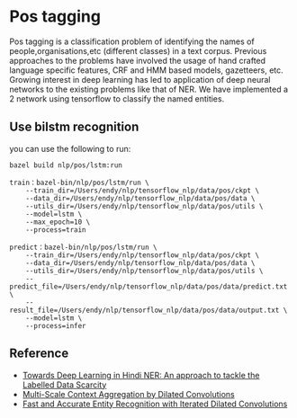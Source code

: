 # Pos tagging

Pos tagging is a classification problem of identifying the names of people,organisations,etc (different classes) in a text corpus.
Previous approaches to the problems have involved the usage of hand crafted language specific features, CRF and HMM based models, gazetteers, etc.
Growing interest in deep learning has led to application of deep neural networks to the existing problems like that of NER.
We have implemented a 2 network using tensorflow to classify the named entities.

## Use bilstm recognition

you can use the following to run:

```
bazel build nlp/pos/lstm:run

train：bazel-bin/nlp/pos/lstm/run \
    --train_dir=/Users/endy/nlp/tensorflow_nlp/data/pos/ckpt \
    --data_dir=/Users/endy/nlp/tensorflow_nlp/data/pos/data \
    --utils_dir=/Users/endy/nlp/tensorflow_nlp/data/pos/utils \
    --model=lstm \
    --max_epoch=10 \
    --process=train
        
predict：bazel-bin/nlp/pos/lstm/run \
    --train_dir=/Users/endy/nlp/tensorflow_nlp/data/pos/ckpt \
    --data_dir=/Users/endy/nlp/tensorflow_nlp/data/pos/data \
    --utils_dir=/Users/endy/nlp/tensorflow_nlp/data/pos/utils \
    --predict_file=/Users/endy/nlp/tensorflow_nlp/data/pos/data/predict.txt \
    --result_file=/Users/endy/nlp/tensorflow_nlp/data/pos/data/output.txt \
    --model=lstm \
    --process=infer
```

## Reference

- [Towards Deep Learning in Hindi NER: An approach to tackle the Labelled Data Scarcity](https://arxiv.org/abs/1610.09756)
- [Multi-Scale Context Aggregation by Dilated Convolutions](https://arxiv.org/abs/1511.07122) 
- [Fast and Accurate Entity Recognition with Iterated Dilated Convolutions](https://arxiv.org/abs/1702.02098)
